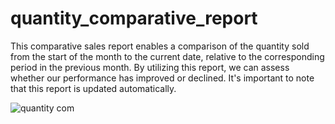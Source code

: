 # quantity_comparative_report

This comparative sales report enables a comparison of the quantity sold from the start of the month to the current date, relative to the corresponding period in the previous month. By utilizing this report, we can assess whether our performance has improved or declined. It's important to note that this report is updated automatically.

![quantity com](https://github.com/ambroseap/quantity_comparative_report/assets/65343392/77752fab-9cb0-493a-96c6-efd8e46fec58)
